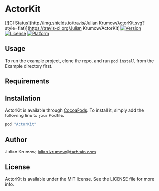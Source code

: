 # ActorKit

[![CI Status](http://img.shields.io/travis/Julian Krumow/ActorKit.svg?style=flat)](https://travis-ci.org/Julian Krumow/ActorKit)
[![Version](https://img.shields.io/cocoapods/v/ActorKit.svg?style=flat)](http://cocoapods.org/pods/ActorKit)
[![License](https://img.shields.io/cocoapods/l/ActorKit.svg?style=flat)](http://cocoapods.org/pods/ActorKit)
[![Platform](https://img.shields.io/cocoapods/p/ActorKit.svg?style=flat)](http://cocoapods.org/pods/ActorKit)

## Usage

To run the example project, clone the repo, and run `pod install` from the Example directory first.

## Requirements

## Installation

ActorKit is available through [CocoaPods](http://cocoapods.org). To install
it, simply add the following line to your Podfile:

```ruby
pod "ActorKit"
```

## Author

Julian Krumow, julian.krumow@tarbrain.com

## License

ActorKit is available under the MIT license. See the LICENSE file for more info.
